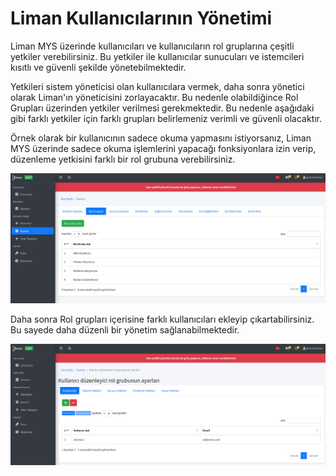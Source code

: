 # Liman Kullanıcılarının Yönetimi

Liman MYS üzerinde kullanıcıları ve kullanıcıların rol gruplarına çeşitli yetkiler verebilirsiniz. Bu yetkiler ile kullanıcılar sunucuları ve istemcileri kısıtlı ve güvenli şekilde yönetebilmektedir.

Yetkileri sistem yöneticisi olan kullanıcılara vermek, daha sonra yönetici olarak Liman'ın yöneticisini zorlayacaktır. Bu nedenle olabildiğince Rol Grupları üzerinden yetkiler verilmesi gerekmektedir. Bu nedenle aşağıdaki gibi farklı yetkiler için farklı grupları belirlemeniz verimli ve güvenli olacaktır. 

Örnek olarak bir kullanıcının sadece okuma yapmasını istiyorsanız, Liman MYS üzerinde sadece okuma işlemlerini yapacağı fonksiyonlara izin verip, düzenleme yetkisini farklı bir rol grubuna verebilirsiniz.

![](../../.gitbook/assets/screenshot-from-2020-06-14-20-07-35.png)

Daha sonra Rol grupları içerisine farklı kullanıcıları ekleyip çıkartabilirsiniz. Bu sayede daha düzenli bir yönetim sağlanabilmektedir.

![](../../.gitbook/assets/screenshot-from-2020-06-14-20-09-12.png)

